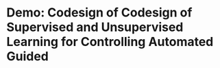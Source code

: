 # Demo: Codesign of Codesign of Supervised and Unsupervised Learning for Controlling Automated Guided
